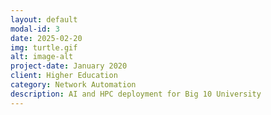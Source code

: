 ```yaml
---
layout: default
modal-id: 3
date: 2025-02-20
img: turtle.gif
alt: image-alt
project-date: January 2020
client: Higher Education
category: Network Automation
description: AI and HPC deployment for Big 10 University
---
```

